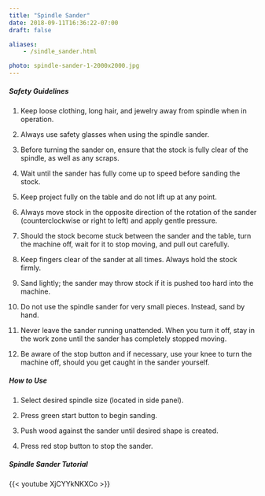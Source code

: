```yaml
---
title: "Spindle Sander"
date: 2018-09-11T16:36:22-07:00
draft: false

aliases:
    - /sindle_sander.html

photo: spindle-sander-1-2000x2000.jpg
---
```


##### Safety Guidelines
1. Keep loose clothing, long hair, and jewelry away from spindle when in operation.

2. Always use safety glasses when using the spindle sander.

3. Before turning the sander on, ensure that the stock is fully clear of the spindle, as well as any scraps.

4. Wait until the sander has fully come up to speed before sanding the stock.

5. Keep project fully on the table and do not lift up at any point.

6. Always move stock in the opposite direction of the rotation of the sander (counterclockwise or right to left) and apply gentle pressure.

7. Should the stock become stuck between the sander and the table, turn the machine off, wait for it to stop moving, and pull out carefully.

8. Keep fingers clear of the sander at all times. Always hold the stock firmly.

9. Sand lightly; the sander may throw stock if it is pushed too hard into the machine.

10. Do not use the spindle sander for very small pieces. Instead, sand by hand.

11. Never leave the sander running unattended. When you turn it off, stay in the work zone until the sander has completely stopped moving.

12. Be aware of the stop button and if necessary, use your knee to turn the machine off, should you get caught in the sander yourself.

##### How to Use
1. Select desired spindle size (located in side panel).

2. Press green start button to begin sanding.

3. Push wood against the sander until desired shape is created.

4. Press red stop button to stop the sander.

##### Spindle Sander Tutorial
{{< youtube XjCYYkNKXCo >}}

